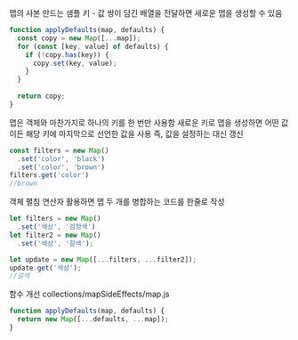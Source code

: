 

맵의 사본 만드는 샘플
키 - 값 쌍이 담긴 배열을 전달하면 새로운 맵을 생성할 수 있음
```javascript
function applyDefaults(map, defaults) {
  const copy = new Map([...map]);
  for (const [key, value] of defaults) {
    if (!copy.has(key)) {
      copy.set(key, value);
    }
  }
  
  return copy;
}

```

맵은 객체와 마찬가지로 하나의 키를 한 번만 사용함 
새로운 키로 맵을 생성하면 어떤 값이든 해당 키에 마지막으로 선언한 값을 사용
즉, 값을 설정하는 대신 갱신

```javascript
const filters = new Map()
  .set('color', 'black')
  .set('color', 'brown')
filters.get('color')
//brown
```

객체 펼침 연산자 활용하면 맵 두 개를 병합하는 코드를 한줄로 작성
```javascript
let filters = new Map()
  .set('색상', '검정색')
let filter2 = new Map()
  .set('색상', '갈색');

let update = new Map([...filters, ...filter2]);
update.get('색상');
//갈색
```

함수 개선 
collections/mapSideEffects/map.js
```javascript
function applyDefaults(map, defaults) {
  return new Map([...defaults, ...map]);
}
```
